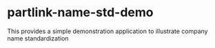 partlink-name-std-demo
======================

This provides a simple demonstration application to illustrate company name standardization
